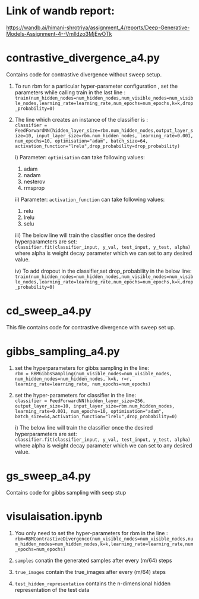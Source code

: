 # Link of wandb report: 
https://wandb.ai/himani-shrotriya/assignment_4/reports/Deep-Generative-Models-Assignment-4--Vmlldzo3MjEwOTk

# contrastive_divergence_a4.py
  Contains code for contrastive divergence without sweep setup.

1) To run rbm for a particular hyper-parameter configuration , set the parameters while calling train in the last line :
    `train(num_hidden_nodes=num_hidden_nodes,num_visible_nodes=num_visible_nodes,learning_rate=learning_rate,num_epochs=num_epochs,k=k,drop_probability=0)`

2) The line which creates an instance of the classifier  is :  
    `classifier = FeedForwardNN(hidden_layer_size=rbm.num_hidden_nodes,output_layer_size=10,
                                   input_layer_size=rbm.num_hidden_nodes, learning_rate=0.001, num_epochs=10,
                                   optimisation="adam", batch_size=64,
                                   activation_function="lrelu",drop_probability=drop_probability)`
                                   
     i) Parameter: `optimisation` can take following values:
      1. adam
      2. nadam
      3. nesterov
      4. rmsprop

      ii) Parameter: `activation_function` can take following values:
      1. relu
      2. lrelu
      3. selu
  
     iii) The below line will train the classifier once the desired hyperparameters are set:    
             `classifier.fit(classifier_input, y_val, test_input, y_test, alpha)`
      where alpha is weight decay parameter which we can set to any desired value.

      iv) To add dropout in the classifier,set drop_probability in the below line:  
          `train(num_hidden_nodes=num_hidden_nodes,num_visible_nodes=num_visible_nodes,learning_rate=learning_rate,num_epochs=num_epochs,k=k,drop_probability=0)`
  
  # cd_sweep_a4.py
  This file contains code for contrastive divergence with sweep set up.
  # gibbs_sampling_a4.py
  1) set the hyperparameters for gibbs sampling in the line:  
      `rbm = RBMGibbsSampling(num_visible_nodes=num_visible_nodes, num_hidden_nodes=num_hidden_nodes, k=k, r=r,
                       learning_rate=learning_rate, num_epochs=num_epochs)`  

2) set the hyper-parameters for classifier in the line:  
    `classifier = FeedForwardNN(hidden_layer_size=256, output_layer_size=10, input_layer_size=rbm.num_hidden_nodes,
                               learning_rate=0.001, num_epochs=10, optimisation="adam", batch_size=64,activation_function="lrelu",drop_probability=0)`  
                               
    i) The below line will train the classifier once the desired hyperparameters are set:  
         `classifier.fit(classifier_input, y_val, test_input, y_test, alpha)`
  where alpha is weight decay parameter which we can set to any desired value.
   
   
# gs_sweep_a4.py
Contains code for gibbs sampling with seep stup

# visulaisation.ipynb

1) You only need to set the hyper-parameters for rbm in the line :  
    `rbm=RBMContrastiveDivergence(num_visible_nodes=num_visible_nodes,num_hidden_nodes=num_hidden_nodes,k=k,learning_rate=learning_rate,num_epochs=num_epochs)`

2) `samples` conatin the generated samples after every (m/64) steps
3) `true_images` contain the true_images after every (m/64) steps
4) `test_hidden_representation` contains the n-dimensional hidden representation of the test data
